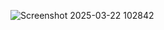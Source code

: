 ![Screenshot 2025-03-22 102842](https://github.com/user-attachments/assets/e8aebf4b-e498-4bac-8256-5602d7b2665e)
